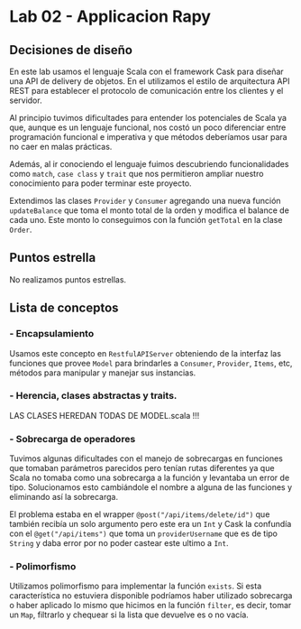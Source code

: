 # Lab 02 - Applicacion Rapy

## Decisiones de diseño

En este lab usamos el lenguaje Scala con el framework Cask para diseñar una API
de delivery de objetos. En el utilizamos el estilo de arquitectura API REST
para establecer el protocolo de comunicación entre los clientes y el servidor.

Al principio tuvimos dificultades para entender los potenciales de Scala ya que,
aunque es un lenguaje funcional, nos costó un poco diferenciar entre
programación funcional e imperativa y que métodos deberíamos usar para no caer
en malas prácticas.

Además, al ir conociendo el lenguaje fuimos descubriendo funcionalidades como
`match`, `case class` y `trait` que nos permitieron ampliar nuestro conocimiento
para poder terminar este proyecto.

Extendimos las clases `Provider` y `Consumer` agregando una nueva función
`updateBalance` que toma el monto total de la orden y modifica el balance de
cada uno. Este monto lo conseguimos con la función `getTotal` en la clase
`Order`.

## Puntos estrella

No realizamos puntos estrellas.

## Lista de conceptos

### - Encapsulamiento

Usamos este concepto en `RestfulAPIServer` obteniendo de la interfaz las
funciones que provee `Model` para brindarles a `Consumer`, `Provider`, `Items`,
etc, métodos para manipular y manejar sus instancias.

### - Herencia, clases abstractas y traits.

LAS CLASES HEREDAN TODAS DE MODEL.scala !!!

### - Sobrecarga de operadores

Tuvimos algunas dificultades con el manejo de sobrecargas en funciones que
tomaban parámetros parecidos pero tenían rutas diferentes ya que Scala no tomaba
como una sobrecarga a la función y levantaba un error de tipo. Solucionamos esto
cambiándole el nombre a alguna de las funciones y eliminando así la sobrecarga.

El problema estaba en el wrapper `@post("/api/items/delete/id")` que también
recibía un solo argumento pero este era un `Int` y Cask la confundía con el
`@get("/api/items")` que toma un `providerUsername` que es de tipo `String` y
daba error por no poder castear este ultimo a `Int`.

### - Polimorfismo

Utilizamos polimorfismo para implementar la función `exists`. Si esta
característica no estuviera disponible podríamos haber utilizado sobrecarga o
haber aplicado lo mismo que hicimos en la función `filter`, es decir, tomar un
`Map`, filtrarlo y chequear si la lista que devuelve es o no vacía.
